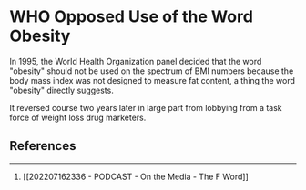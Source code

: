 # WHO Opposed Use of the Word Obesity

In 1995, the World Health Organization panel decided that the word "obesity" should not be used on the spectrum of BMI numbers because the body mass index was not designed to measure fat content, a thing the word "obesity" directly suggests.

It reversed course two years later in large part from lobbying from a task force of weight loss drug marketers.

## References
---
1. [[202207162336 - PODCAST - On the Media - The F Word]]